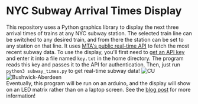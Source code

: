 # NYC Subway Arrival Times Display
This repository uses a Python graphics library to display the next three arrival times of trains at any NYC subway station. The selected train line can be switched to any desired train, and from there the station can be set to any station on that line. It uses [MTA's public real-time API](https://api.mta.info/#/landing) to fetch the most recent subway data. To use the display, you'll first need to [get an API key](https://api.mta.info/#/signup) and enter it into a file named `key.txt` in the home directory. The program reads this key and passes it to the API for authentication. Then, just run `python3 subway_times.py` to get real-time subway data!
![CU](https://github.com/tgomezzzz/subway_times/blob/main/cu_stop.png)  
![Bushwick-Aberdeen](https://github.com/tgomezzzz/subway_times/blob/main/alexs_stop.png)  
Eventually, this program will be run on an arduino, and the display will show on an LED matrix rather than on a laptop screen. See the [blog post](https://medium.com/@tjk2132/nyc-subway-times-display-b61a236da606) for more information!
